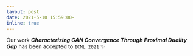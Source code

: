```yaml
---
layout: post
date: 2021-5-10 15:59:00-
inline: true
---
```


Our work <b><i> Characterizing GAN Convergence Through Proximal Duality Gap</i></b> has been accepted to `ICML 2021` :sparkles: